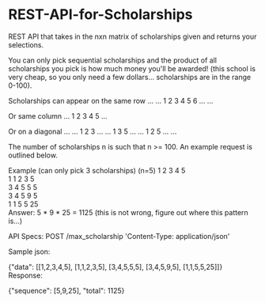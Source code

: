 # REST-API-for-Scholarships
REST API that takes in the nxn matrix of scholarships given and returns your selections. 

You can only pick sequential scholarships and the product of all scholarships you pick is how much money you'll be awarded! (this school is very cheap, so you only need a few dollars... scholarships are in the range 0-100).

Scholarships can appear on the same row
...
... 1 2 3 4 5 6 ...
...

Or same column
...
1
2
3
4
5
...

Or on a diagonal
...
... 1 2 3 ...
... 1 3 5 ...
... 1 2 5 ...
...

The number of scholarships n is such that n >= 100.
An example request is outlined below.

Example (can only pick 3 scholarships) (n=5)
1 2 3 4 5    
1 1 2 3 5   
3 4 5 5 5    
3 4 5 9 5    
1 1 5 5 25    
Answer: 5 * 9 * 25 = 1125 (this is not wrong, figure out where this pattern is...)

API Specs:
POST /max_scholarship
'Content-Type: application/json'

Sample json:

{"data": [[1,2,3,4,5], [1,1,2,3,5], [3,4,5,5,5], [3,4,5,9,5], [1,1,5,5,25]]}
Response:

{"sequence": [5,9,25], "total": 1125}
